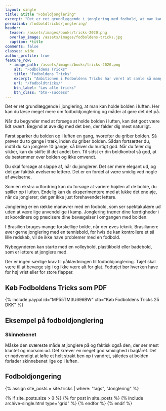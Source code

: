```yaml
---
layout: single
title: &title "Foboldjonglering"
excerpt: "Det er ret grundlæggende i jonglering med fodbold, at man kan holde bolden i luften. I dette afsnit beskrives en masse måder at lave fodboldjonglering."
permalink: /fodboldtricks/jonglering/
header:
  teaser: /assets/images/books/tricks-2020.png
  overlay_image: /assets/images/fodboldens-tricks.jpg
  caption: *title
comments: false
classes: wide
author_profile: true
feature_row:
  - image_path: /assets/images/books/tricks-2020.png
    alt: "Fodboldens Tricks"
    title: "Fodboldens Tricks"
    excerpt: "Ambitionen i Fodboldens Tricks har været at samle så mange tricks, driblinger, finter, finurlige spark som overhovedet muligt. Der er masser at gå i gang med."
    url: "/fodboldtricks/"
    btn_label: "Læs alle tricks"
    btn_class: "btn--success"
---
```


Det er ret grundlæggende i jonglering, at man kan holde bolden i luften. Her kan du læse meget mere om fodboldjonglering og måder at gøre det det på.

Når du begynder med at forsøge at holde bolden i luften, kan det godt være lidt svært. Begynd at øve dig med det ben, der falder dig mest naturligt.

Først sparker du bolden op i luften en gang, hvorefter du griber bolden. Så prøver du to gange i træk, inden du griber bolden. Sådan fortsætter du, indtil du kan jonglere 10 gange, så bliver du hurtigt god. Når du føler dig sikker, kan du skifte til det andet ben. Til sidst er din boldkontrol så god, at du bestemmer over bolden og ikke omvendt.

Du skal forsøge at slappe af, når du jonglerer. Det ser mere elegant ud, og det gør faktisk øvelserne lettere. Det er en fordel at være smidig ved nogle af øvelserne.

Som en ekstra udfordring kan du forsøge at variere højden af de bolde, du spiller op i luften. Endelig kan du eksperimentere med at lukke det ene øje, når du jonglerer; det gør ikke just forehavendet lettere.

Jonglering er en række manøvrer med en fodbold, som ser spektakulære ud
uden at være lige anvendelige i kamp. Jonglering træner dine færdigheder
i at koordinere og præcisere dine bevægelser i omgangen med bolden.

I Brasilien bruges mange forskellige bolde, når der øves teknik. Brasilianere
øver gerne jonglering med en tennisbold, for hvis de kan kontrollere et så
lille redskab, vil de ikke have problemer med en fodbold.

Nybegynderen kan starte med en volleybold, plastikbold eller badebold, som er lettere at
jonglere med.

Der er ingen særlige krav til påklædningen til fodboldjonglering. Tøjet skal være til at bevæge sig
i og ikke være alt for glat. Fodtøjet bør hverken have for høj vrist eller for
store flapper.

## Køb Fodboldens Tricks som PDF

{% include paypal id="MP55TM3U696BW" cta="Køb Fodboldens Tricks 25 DKK" %}

## Eksempel på fodboldjonglering

### Skinnebenet

Måske den sværeste måde at jonglere på og faktisk også den, der ser mest kluntet og morsom ud. Det kræver en meget god smidighed i baglåret. Det er nødvendigt at løfte et helt strakt ben op i vandret, således at bolden forlader skinnebenet lige op i luften.

## Fodboldjongering

{% assign site_posts = site.tricks | where: "tags", "Jonglering" %}

<div class="grid__wrapper">
{% if site_posts.size > 0 %}
  {% for post in site_posts %}
    {% include archive-single.html type="grid" %}
  {% endfor %}
{% endif %}
</div>
